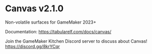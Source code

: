 # Canvas v2.1.0
Non-volatile surfaces for GameMaker 2023+

Documentation: https://tabularelf.com/docs/canvas/

Join the GameMaker Kitchen Discord server to discuss about Canvas! https://discord.gg/8krYCqr
